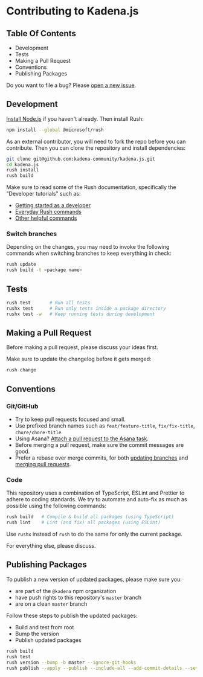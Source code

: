 # Contributing to Kadena.js

## Table Of Contents

- Development
- Tests
- Making a Pull Request
- Conventions
- Publishing Packages

Do you want to file a bug? Please [open a new issue][1].

## Development

[Install Node.js][2] if you haven't already. Then install Rush:

```bash
npm install --global @microsoft/rush
```

As an external contributor, you will need to fork the repo before you can
contribute. Then you can clone the repository and install dependencies:

```bash
git clone git@github.com:kadena-community/kadena.js.git
cd kadena.js
rush install
rush build
```

Make sure to read some of the Rush documentation, specifically the "Developer
tutorials" such as:

- [Getting started as a developer][3]
- [Everyday Rush commands][4]
- [Other helpful commands][5]

### Switch branches

Depending on the changes, you may need to invoke the following commands when
switching branches to keep everything in check:

```bash
rush update
rush build -t <package name>
```

## Tests

```bash
rush test       # Run all tests
rushx test      # Run only tests inside a package directory
rushx test -w   # Keep running tests during development
```

## Making a Pull Request

Before making a pull request, please discuss your ideas first.

Make sure to update the changelog before it gets merged:

```bash
rush change
```

## Conventions

### Git/GitHub

- Try to keep pull requests focused and small.
- Use prefixed branch names such as `feat/feature-title`, `fix/fix-title`,
  `chore/chore-title`
- Using Asana? [Attach a pull request to the Asana task][6].
- Before merging a pull request, make sure the commit messages are good.
- Prefer a rebase over merge commits, for both [updating branches][7] and
  [merging pull requests][8].

### Code

This repository uses a combination of TypeScript, ESLint and Prettier to adhere
to coding standards. We try to automate and auto-fix as much as possible using
the following commands:

```bash
rush build   # Compile & build all packages (using TypeScript)
rush lint    # Lint (and fix) all packages (using ESLint)
```

Use `rushx` instead of `rush` to do the same for only the current package.

For everything else, please discuss.

## Publishing Packages

To publish a new version of updated packages, please make sure you:

- are part of the `@kadena` npm organization
- have push rights to this repository's `master` branch
- are on a clean `master` branch

Follow these steps to publish the updated packages:

- Build and test from root
- Bump the version
- Publish updated packages

```bash
rush build
rush test
rush version --bump -b master --ignore-git-hooks
rush publish --apply --publish --include-all --add-commit-details --set-access-level public --target-branch master
```

[1]: https://github.com/kadena-community/kadena.js/issues/new/choose
[2]: https://nodejs.org/en/download/package-manager
[3]: https://rushjs.io/pages/developer/new_developer/
[4]: https://rushjs.io/pages/developer/everyday_commands/
[5]: https://rushjs.io/pages/developer/other_commands/
[6]: https://asana.com/guide/help/api/github#gl-key
[7]:
  https://docs.github.com/en/pull-requests/collaborating-with-pull-requests/proposing-changes-to-your-work-with-pull-requests/keeping-your-pull-request-in-sync-with-the-base-branch
[8]:
  https://docs.github.com/en/pull-requests/collaborating-with-pull-requests/incorporating-changes-from-a-pull-request/merging-a-pull-request

